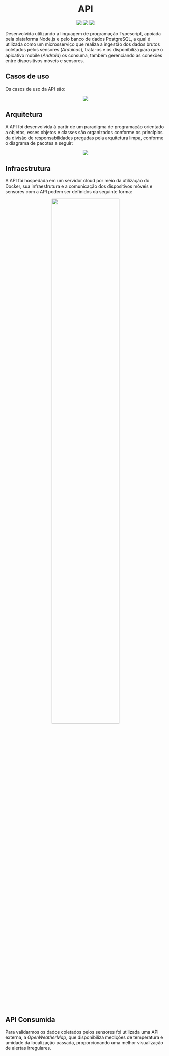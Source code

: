 <h1 align="center">API</h1>

<p align="center">
  <img src="https://img.shields.io/badge/Docker-2CA5E0?style=for-the-badge&logo=docker&logoColor=white">
  <img src="https://img.shields.io/badge/TypeScript-3178C6?style=for-the-badge&logo=typescript&logoColor=white">
  <img src="https://img.shields.io/badge/PostgreSQL-4169E1?style=for-the-badge&logo=postgresql&logoColor=white">
</p>

Desenvolvida utilizando a linguagem de programação Typescript, apoiada pela plataforma Node.js e pelo banco de dados PostgreSQL, a qual é utilizada como um microsserviço que realiza a ingestão dos dados brutos coletados pelos sensores (*Arduinos*), trata-os e os disponibiliza para que o apicativo mobile (*Android*) os consuma, também gerenciando as conexões entre dispositivos móveis e sensores.


## Casos de uso

Os casos de uso da API são:

<p align="center">
<img src="https://github.com/gustapinto/fatec_dsm_pi_quarto_semestre/blob/main/api/docs/diagramas/Casos%20de%20uso.jpg">
</p>


## Arquitetura

A API foi desenvolvida à partir de um paradigma de programação orientado a objetos, esses objetos e classes são organizados conforme os princípios da divisão de responsabilidades pregadas pela arquitetura limpa, conforme o diagrama de pacotes a seguir:

<p align="center">
<img src="https://github.com/gustapinto/fatec_dsm_pi_quarto_semestre/blob/main/api/docs/diagramas/Componentes%20de%20arquitetura.drawio.png">
</p>


## Infraestrutura

A API foi hospedada em um servidor cloud por meio da utilização do Docker, sua infraestrutura e a comunicação dos dispositivos móveis e sensores com a API podem ser definidos da seguinte forma:

<p align="center">
<img src="https://github.com/gustapinto/fatec_dsm_pi_quarto_semestre/blob/main/api/docs/diagramas/infraestrutura_do_ambiente_de_produ%C3%A7%C3%A3o.png" width="65%">
</p>


## API Consumida

Para validarmos os dados coletados pelos sensores foi utilizada uma API externa, a *OpenWeatherMap*, que disponibiliza medições de temperatura e umidade da localização passada, proporcionando uma melhor visualização de alertas irregulares.
